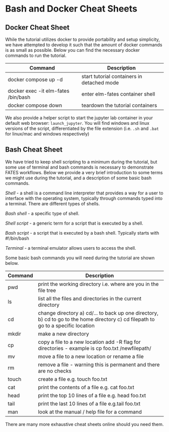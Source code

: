 # Bash and Docker Cheat Sheets

## Docker Cheat Sheet

While the tutorial utilizes docker to provide portability and setup simplicity, we have attempted to develop it such that the amount of docker commands is as small as possible.  Below you can find the necessary docker commands to run the tutorial.

| Command | Description |
| ------- | ----------- |
| docker compose up -d | start tutorial containers in detached mode |
| docker exec -it elm-fates /bin/bash | enter elm-fates container shell |
| docker compose down | teardown the tutorial containers |

We also provide a helper script to start the jupyter lab container in your default web browser: `launch_jupyter`.  You will find windows and linux versions of the script, differentiated by the file extension (i.e. `.sh` and `.bat` for linux/mac and windows respectively)

## Bash Cheat Sheet

We have tried to keep shell scripting to a minimum during the tutorial, but some use of terminal
and bash commands is necessary to demonstrate FATES workflows. Below we provide a very brief
introduction to some terms we might use during the tutorial, and a description of some basic
bash commands.

*Shell* - a shell is a command line interpreter that provides a way for a user to interface with the
operating system, typically through commands typed into a terminal. There are different types of shells.

*Bash shell* - a specific type of shell. 

*Shell script* - a generic term for a script that is executed by a shell.

*Bash script* - a script that is executed by a bash shell. Typically starts with #!/bin/bash

*Terminal* - a terminal emulator allows users to access the shell.



Some basic bash commands you will need during the tutorial  are shown below.

| Command | Description |
| ------- | ----------- |
| pwd     | print the working directory i.e. where are you in the file tree |
| ls      | list all the files and directories in the current directory |
| cd      | change directory  a) cd/... to back up one directory, b)  cd to go to the home directory c) cd filepath to go to a specific location |
| mkdir   | make a new directory |
| cp      | copy a file to a new location add -R flag for directories - example is cp foo.txt /newfilepath/ |
| mv      | move a file to a new location or rename a file |
| rm      | remove a  file - warning this is permanent and there are no checks |
| touch   | create a file e.g. touch foo.txt |
| cat     | print the contents of a file e.g. cat foo.txt  |
| head    | print the top 10 lines of a file e.g. head foo.txt |
| tail    | print the last 10 lines of a file e.g.tail foo.txt | 
| man     | look at the manual / help file for a command |

There are many more exhaustive cheat sheets online should you need them. 
